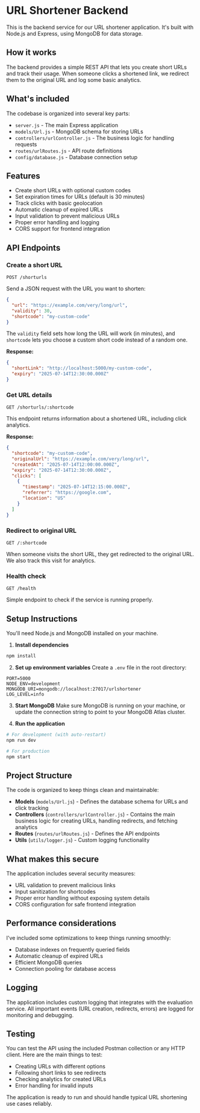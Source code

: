 # URL Shortener Backend

This is the backend service for our URL shortener application. It's built with Node.js and Express, using MongoDB for data storage.

## How it works

The backend provides a simple REST API that lets you create short URLs and track their usage. When someone clicks a shortened link, we redirect them to the original URL and log some basic analytics.

## What's included

The codebase is organized into several key parts:
- `server.js` - The main Express application
- `models/Url.js` - MongoDB schema for storing URLs
- `controllers/urlController.js` - The business logic for handling requests
- `routes/urlRoutes.js` - API route definitions
- `config/database.js` - Database connection setup

## Features

- Create short URLs with optional custom codes
- Set expiration times for URLs (default is 30 minutes)
- Track clicks with basic geolocation
- Automatic cleanup of expired URLs
- Input validation to prevent malicious URLs
- Proper error handling and logging
- CORS support for frontend integration

## API Endpoints

### Create a short URL
`POST /shorturls`

Send a JSON request with the URL you want to shorten:
```json
{
  "url": "https://example.com/very/long/url",
  "validity": 30,
  "shortcode": "my-custom-code"
}
```

The `validity` field sets how long the URL will work (in minutes), and `shortcode` lets you choose a custom short code instead of a random one.

**Response:**
```json
{
  "shortLink": "http://localhost:5000/my-custom-code",
  "expiry": "2025-07-14T12:30:00.000Z"
}
```

### Get URL details
`GET /shorturls/:shortcode`

This endpoint returns information about a shortened URL, including click analytics.

**Response:**
```json
{
  "shortcode": "my-custom-code",
  "originalUrl": "https://example.com/very/long/url",
  "createdAt": "2025-07-14T12:00:00.000Z",
  "expiry": "2025-07-14T12:30:00.000Z",
  "clicks": [
    {
      "timestamp": "2025-07-14T12:15:00.000Z",
      "referrer": "https://google.com",
      "location": "US"
    }
  ]
}
```

### Redirect to original URL
`GET /:shortcode`

When someone visits the short URL, they get redirected to the original URL. We also track this visit for analytics.

### Health check
`GET /health`

Simple endpoint to check if the service is running properly.

## Setup Instructions

You'll need Node.js and MongoDB installed on your machine.

1. **Install dependencies**
```bash
npm install
```

2. **Set up environment variables**
Create a `.env` file in the root directory:
```
PORT=5000
NODE_ENV=development
MONGODB_URI=mongodb://localhost:27017/urlshortener
LOG_LEVEL=info
```

3. **Start MongoDB**
Make sure MongoDB is running on your machine, or update the connection string to point to your MongoDB Atlas cluster.

4. **Run the application**
```bash
# For development (with auto-restart)
npm run dev

# For production
npm start
```

## Project Structure

The code is organized to keep things clean and maintainable:

- **Models** (`models/Url.js`) - Defines the database schema for URLs and click tracking
- **Controllers** (`controllers/urlController.js`) - Contains the main business logic for creating URLs, handling redirects, and fetching analytics
- **Routes** (`routes/urlRoutes.js`) - Defines the API endpoints
- **Utils** (`utils/logger.js`) - Custom logging functionality

## What makes this secure

The application includes several security measures:
- URL validation to prevent malicious links
- Input sanitization for shortcodes
- Proper error handling without exposing system details
- CORS configuration for safe frontend integration

## Performance considerations

I've included some optimizations to keep things running smoothly:
- Database indexes on frequently queried fields
- Automatic cleanup of expired URLs
- Efficient MongoDB queries
- Connection pooling for database access

## Logging

The application includes custom logging that integrates with the evaluation service. All important events (URL creation, redirects, errors) are logged for monitoring and debugging.

## Testing

You can test the API using the included Postman collection or any HTTP client. Here are the main things to test:
- Creating URLs with different options
- Following short links to see redirects
- Checking analytics for created URLs
- Error handling for invalid inputs

The application is ready to run and should handle typical URL shortening use cases reliably.
